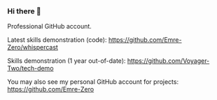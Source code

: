 ### Hi there 👋

Professional GitHub account.

Latest skills demonstration (code): https://github.com/Emre-Zero/whispercast

Skills demonstration (1 year out-of-date): https://github.com/Voyager-Two/tech-demo

You may also see my personal GitHub account for projects: https://github.com/Emre-Zero
